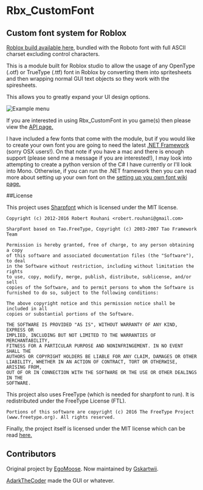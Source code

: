 # Rbx_CustomFont

## Custom font system for Roblox

[Roblox build available here](https://www.roblox.com/library/526316798/Gskartwii-Rbx-CustomFont-master), bundled with the Roboto font with full ASCII charset excluding control characters.

This is a module built for Roblox studio to allow the usage of any OpenType (.otf) or TrueType (.ttf) font in Roblox by converting them into spritesheets and then wrapping normal GUI text objects so they work with the spiresheets.

This allows you to greatly expand your UI design options.

![Example menu](http://i.imgur.com/qh6htfQ.png)

If you are interested in using Rbx_CustomFont in you game(s) then please view the [API page.](https://github.com/EgoMoose/Rbx_CustomFont/wiki/API)

I have included a few fonts that come with the module, but if you would like to create your own font you are going to need the latest [.NET Framework](https://msdn.microsoft.com/en-us/vstudio/aa496123.aspx) (sorry OSX users!). On that note if you have a mac and there is enough support (please send me a message if you are interested!), I may look into attempting to create a python version of the C# I have currently or I'll look into Mono. Otherwise, if you can run the .NET framework then you can read more about setting up your own font on the [setting up you own font wiki page.](https://github.com/EgoMoose/Rbx_CustomFont/wiki/Creating-your-own-font)

##License

This project uses [Sharpfont](https://github.com/Robmaister/SharpFont) which is licensed under the MIT license.

```
Copyright (c) 2012-2016 Robert Rouhani <robert.rouhani@gmail.com>

SharpFont based on Tao.FreeType, Copyright (c) 2003-2007 Tao Framework Team

Permission is hereby granted, free of charge, to any person obtaining a copy
of this software and associated documentation files (the "Software"), to deal
in the Software without restriction, including without limitation the rights
to use, copy, modify, merge, publish, distribute, sublicense, and/or sell
copies of the Software, and to permit persons to whom the Software is
furnished to do so, subject to the following conditions:

The above copyright notice and this permission notice shall be included in all
copies or substantial portions of the Software.

THE SOFTWARE IS PROVIDED "AS IS", WITHOUT WARRANTY OF ANY KIND, EXPRESS OR
IMPLIED, INCLUDING BUT NOT LIMITED TO THE WARRANTIES OF MERCHANTABILITY,
FITNESS FOR A PARTICULAR PURPOSE AND NONINFRINGEMENT. IN NO EVENT SHALL THE
AUTHORS OR COPYRIGHT HOLDERS BE LIABLE FOR ANY CLAIM, DAMAGES OR OTHER
LIABILITY, WHETHER IN AN ACTION OF CONTRACT, TORT OR OTHERWISE, ARISING FROM,
OUT OF OR IN CONNECTION WITH THE SOFTWARE OR THE USE OR OTHER DEALINGS IN THE
SOFTWARE.
```

This project also uses FreeType (which is needed for sharpfont to run).
It is redistributed under the FreeType License (FTL).

```
Portions of this software are copyright (c) 2016 The FreeType Project
(www.freetype.org). All rights reserved.
```

Finally, the project itself is licensed under the MIT license which can be read [here.](https://github.com/Gskartwii/Rbx_CustomFont/blob/master/LICENSE)

## Contributors

Original project by [EgoMoose](https://github.com/EgoMoose). Now maintained by [Gskartwii](https://github.com/Gskartwii).

[AdarkTheCoder](https://github.com/AdarkTheCoder) made the GUI or whatever.
